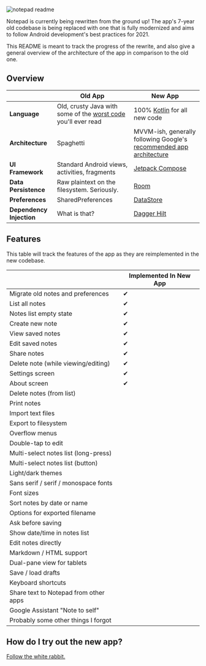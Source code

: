 ![notepad readme](https://user-images.githubusercontent.com/36028424/39695245-83b15cfc-521c-11e8-935c-c4a9cdcfbe90.png)

Notepad is currently being rewritten from the ground up!  The app's 7-year old codebase is being replaced with one that is fully modernized and aims to follow Android development's best practices for 2021.

This README is meant to track the progress of the rewrite, and also give a general overview of the architecture of the app in comparison to the old one.

## Overview

|                          | Old App                                                                                                                                                                                          | New App                                                                                                            |
|--------------------------|--------------------------------------------------------------------------------------------------------------------------------------------------------------------------------------------------|--------------------------------------------------------------------------------------------------------------------|
| **Language**             | Old, crusty Java with some of the [worst code](https://github.com/farmerbb/Notepad/blob/master/app/src/main/java/com/farmerbb/notepad/old/activity/MainActivity.java#L173-L185) you'll ever read | 100% [Kotlin](https://kotlinlang.org/) for all new code                                                            |
| **Architecture**         | Spaghetti                                                                                                                                                                                        | MVVM-ish, generally following Google's [recommended app architecture](https://developer.android.com/jetpack/guide) |
| **UI Framework**         | Standard Android views, activities, fragments                                                                                                                                                    | [Jetpack Compose](https://developer.android.com/jetpack/compose)                                                   |
| **Data Persistence**     | Raw plaintext on the filesystem. Seriously.                                                                                                                                                      | [Room](https://developer.android.com/training/data-storage/room)                                                   |
| **Preferences**          | SharedPreferences                                                                                                                                                                                | [DataStore](https://developer.android.com/topic/libraries/architecture/datastore)                                  |
| **Dependency Injection** | What is that?                                                                                                                                                                                    | [Dagger Hilt](https://developer.android.com/training/dependency-injection/hilt-android)                            |                                                                                                                 |

## Features

This table will track the features of the app as they are reimplemented in the new codebase.

|                                       | Implemented In New App |
|---------------------------------------|------------------------|
| Migrate old notes and preferences     | ✔                      |
| List all notes                        | ✔                      |
| Notes list empty state                | ✔                      |
| Create new note                       | ✔                      |
| View saved notes                      | ✔                      |
| Edit saved notes                      | ✔                      |
| Share notes                           | ✔                      |
| Delete note (while viewing/editing)   | ✔                      |
| Settings screen                       | ✔                      |
| About screen                          | ✔                      |
| Delete notes (from list)              |                        |
| Print notes                           |                        |
| Import text files                     |                        |
| Export to filesystem                  |                        |
| Overflow menus                        |                        |
| Double-tap to edit                    |                        |
| Multi-select notes list (long-press)  |                        |
| Multi-select notes list (button)      |                        |
| Light/dark themes                     |                        |
| Sans serif / serif / monospace fonts  |                        |
| Font sizes                            |                        |
| Sort notes by date or name            |                        |
| Options for exported filename         |                        |
| Ask before saving                     |                        |
| Show date/time in notes list          |                        |
| Edit notes directly                   |                        |
| Markdown / HTML support               |                        |
| Dual-pane view for tablets            |                        |
| Save / load drafts                    |                        |
| Keyboard shortcuts                    |                        |
| Share text to Notepad from other apps |                        |
| Google Assistant "Note to self"       |                        |
| Probably some other things I forgot   |                        |

## How do I try out the new app?

[Follow the white rabbit.](https://i.imgflip.com/57yweh.jpg)
